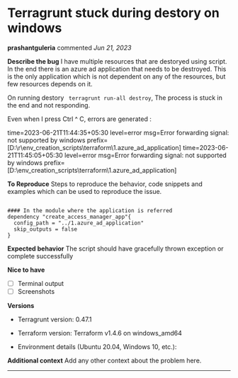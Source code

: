 # Terragrunt stuck during destory on windows

**prashantguleria** commented *Jun 21, 2023*

**Describe the bug**
I have multiple resources that are destoryed using script. In the end there is an azure ad application that needs to be destroyed. This is the only application which is not dependent on any of the resources, but few resources depends on it.

On running destory ` terragrunt run-all destroy`, The process is stuck in the end and not responding.

Even when I press Ctrl ^ C, errors are generated :

time=2023-06-21T11:44:35+05:30 level=error msg=Error forwarding signal: not supported by windows prefix=[D:\r\env_creation_scripts\terraform\1.azure_ad_application] 
time=2023-06-21T11:45:05+05:30 level=error msg=Error forwarding signal: not supported by windows prefix=[D:\env_creation_scripts\terraform\1.azure_ad_application]


**To Reproduce**
Steps to reproduce the behavior, code snippets and examples which can be used to reproduce the issue.

```hcl

#### In the module where the application is referred
dependency "create_access_manager_app"{
  config_path = "../1.azure_ad_application"
  skip_outputs = false
}
```

**Expected behavior**
The script should have gracefully thrown exception or complete successfully

**Nice to have**
- [ ] Terminal output
- [ ] Screenshots

**Versions**
- Terragrunt version: 0.47.1
- Terraform version: Terraform v1.4.6 on windows_amd64

- Environment details (Ubuntu 20.04, Windows 10, etc.):

**Additional context**
Add any other context about the problem here.
<br />
***


